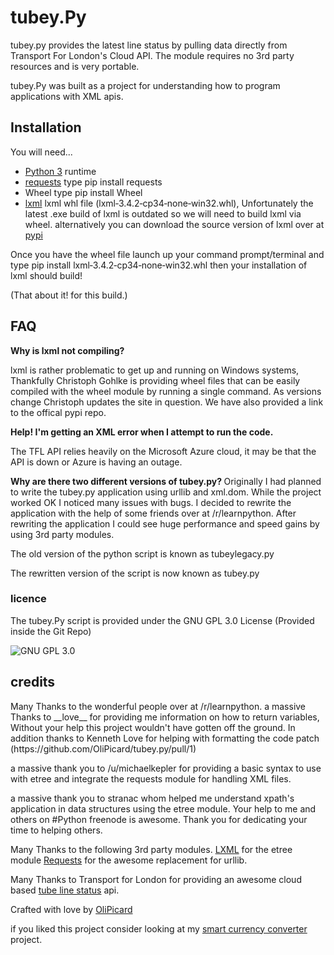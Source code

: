 <h1>tubey.Py</h1>
tubey.py provides the latest line status by pulling data directly from Transport For London's Cloud API. The module requires no 3rd party resources and is very portable.

tubey.Py was built as a project for understanding how to program applications with XML apis.

<h2> Installation </h2>
You will need...

* [Python 3](http://python.org) runtime
* [requests](http://docs.python-requests.org/en/latest/#) type pip install requests
* Wheel type pip install Wheel
* [lxml](http://www.lfd.uci.edu/~gohlke/pythonlibs/#lxml) lxml whl file (lxml‑3.4.2‑cp34‑none‑win32.whl), Unfortunately the latest .exe build of lxml is outdated so we will need to build lxml via wheel. alternatively you can download the source version of lxml over at [pypi](https://pypi.python.org/pypi/lxml/3.4.2)

Once you have the wheel file launch up your command prompt/terminal and type pip install lxml‑3.4.2‑cp34‑none‑win32.whl then your installation of lxml should build!

(That about it! for this build.)


<h2>FAQ</h2>
<b> Why is lxml not compiling? </b>

lxml is rather problematic to get up and running on Windows systems, Thankfully Christoph Gohlke is providing wheel files that can be easily compiled with the wheel module by running a single command. As versions change Christoph updates the site in question. We have also provided a link to the offical pypi repo.

<b> Help! I'm getting an XML error when I attempt to run the code. </b>

The TFL API relies heavily on the Microsoft Azure cloud, it may be that the API is down or Azure is having an outage.

<b> Why are there two different versions of tubey.py? </b>
Originally I had planned to write the tubey.py application using urllib and xml.dom. While the project worked OK I noticed many issues with bugs. I decided to rewrite the application with the help of some friends over at /r/learnpython. After rewriting the application I could see huge performance and speed gains by using 3rd party modules.

The old version of the python script is known as tubeylegacy.py

The rewritten version of the script is now known as tubey.py

<h3>licence</h3>

The tubey.Py script is provided under the GNU GPL 3.0 License (Provided inside the Git Repo)

![GNU GPL 3.0](http://www.gnu.org/graphics/gplv3-127x51.png)

<h2>credits</h2>
Many Thanks to the wonderful people over at /r/learnpython.
a massive Thanks to __love__ for providing me information on how to return variables, Without your help this project wouldn't have gotten off the ground. In addition thanks to Kenneth Love for helping with formatting the code patch (https://github.com/OliPicard/tubey.py/pull/1)

a massive thank you to /u/michaelkepler for providing a basic syntax to use with etree and integrate the requests module for handling XML files.

a massive thank you to stranac whom helped me understand xpath's application in data structures using the etree module. Your help to me and others on #Python freenode is awesome. Thank you for dedicating your time to helping others.


Many Thanks to the following 3rd party modules.
[LXML](http://lxml.de/) for the etree module
[Requests](http://docs.python-requests.org/en/latest/) for the awesome replacement for urllib.

Many Thanks to Transport for London for providing an awesome cloud based [tube line status](http://www.tfl.gov.uk/info-for/open-data-users/our-feeds) api.

Crafted with love by [OliPicard](https://olipicard.com)

if you liked this project consider looking at my [smart currency converter](https://github.com/OliPicard/smartcurrencyconvert.py) project.
